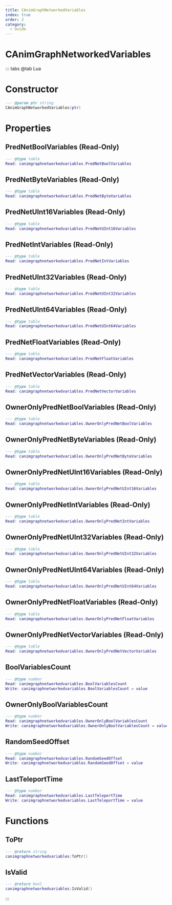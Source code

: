 ```yaml
---
title: CAnimGraphNetworkedVariables
index: true
order: 2
category:
  - Guide
---
```


# CAnimGraphNetworkedVariables

::: tabs
@tab Lua
# Constructor
```lua
--- @param ptr string
CAnimGraphNetworkedVariables(ptr)
```
# Properties
## PredNetBoolVariables (Read-Only)
```lua
--- @type table
Read: canimgraphnetworkedvariables.PredNetBoolVariables
```
## PredNetByteVariables (Read-Only)
```lua
--- @type table
Read: canimgraphnetworkedvariables.PredNetByteVariables
```
## PredNetUInt16Variables (Read-Only)
```lua
--- @type table
Read: canimgraphnetworkedvariables.PredNetUInt16Variables
```
## PredNetIntVariables (Read-Only)
```lua
--- @type table
Read: canimgraphnetworkedvariables.PredNetIntVariables
```
## PredNetUInt32Variables (Read-Only)
```lua
--- @type table
Read: canimgraphnetworkedvariables.PredNetUInt32Variables
```
## PredNetUInt64Variables (Read-Only)
```lua
--- @type table
Read: canimgraphnetworkedvariables.PredNetUInt64Variables
```
## PredNetFloatVariables (Read-Only)
```lua
--- @type table
Read: canimgraphnetworkedvariables.PredNetFloatVariables
```
## PredNetVectorVariables (Read-Only)
```lua
--- @type table
Read: canimgraphnetworkedvariables.PredNetVectorVariables
```
## OwnerOnlyPredNetBoolVariables (Read-Only)
```lua
--- @type table
Read: canimgraphnetworkedvariables.OwnerOnlyPredNetBoolVariables
```
## OwnerOnlyPredNetByteVariables (Read-Only)
```lua
--- @type table
Read: canimgraphnetworkedvariables.OwnerOnlyPredNetByteVariables
```
## OwnerOnlyPredNetUInt16Variables (Read-Only)
```lua
--- @type table
Read: canimgraphnetworkedvariables.OwnerOnlyPredNetUInt16Variables
```
## OwnerOnlyPredNetIntVariables (Read-Only)
```lua
--- @type table
Read: canimgraphnetworkedvariables.OwnerOnlyPredNetIntVariables
```
## OwnerOnlyPredNetUInt32Variables (Read-Only)
```lua
--- @type table
Read: canimgraphnetworkedvariables.OwnerOnlyPredNetUInt32Variables
```
## OwnerOnlyPredNetUInt64Variables (Read-Only)
```lua
--- @type table
Read: canimgraphnetworkedvariables.OwnerOnlyPredNetUInt64Variables
```
## OwnerOnlyPredNetFloatVariables (Read-Only)
```lua
--- @type table
Read: canimgraphnetworkedvariables.OwnerOnlyPredNetFloatVariables
```
## OwnerOnlyPredNetVectorVariables (Read-Only)
```lua
--- @type table
Read: canimgraphnetworkedvariables.OwnerOnlyPredNetVectorVariables
```
## BoolVariablesCount 
```lua
--- @type number
Read: canimgraphnetworkedvariables.BoolVariablesCount
Write: canimgraphnetworkedvariables.BoolVariablesCount = value
```
## OwnerOnlyBoolVariablesCount 
```lua
--- @type number
Read: canimgraphnetworkedvariables.OwnerOnlyBoolVariablesCount
Write: canimgraphnetworkedvariables.OwnerOnlyBoolVariablesCount = value
```
## RandomSeedOffset 
```lua
--- @type number
Read: canimgraphnetworkedvariables.RandomSeedOffset
Write: canimgraphnetworkedvariables.RandomSeedOffset = value
```
## LastTeleportTime 
```lua
--- @type number
Read: canimgraphnetworkedvariables.LastTeleportTime
Write: canimgraphnetworkedvariables.LastTeleportTime = value
```
# Functions
## ToPtr
```lua
--- @return string
canimgraphnetworkedvariables:ToPtr()
```
## IsValid
```lua
--- @return bool
canimgraphnetworkedvariables:IsValid()
```

:::